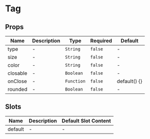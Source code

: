 # Tag

## Props

<!-- @vuese:Tag:props:start -->
|Name|Description|Type|Required|Default|
|---|---|---|---|---|
|type|-|`String`|`false`|-|
|size|-|`String`|`false`|-|
|color|-|`String`|`false`|-|
|closable|-|`Boolean`|`false`|-|
|onClose|-|`Function`|`false`|default() {}|
|rounded|-|`Boolean`|`false`|-|

<!-- @vuese:Tag:props:end -->


## Slots

<!-- @vuese:Tag:slots:start -->
|Name|Description|Default Slot Content|
|---|---|---|
|default|-|-|

<!-- @vuese:Tag:slots:end -->


